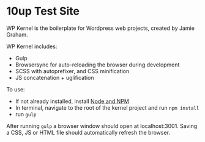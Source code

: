 # 10up Test Site 

WP Kernel is the boilerplate for Wordpress web projects, created by Jamie Graham. 

WP Kernel includes:
* Gulp
* Browsersync for auto-reloading the browser during development
* SCSS with autoprefixer, and CSS minification
* JS concatenation + uglification

To use:
* If not already installed, install [Node and NPM](https://nodejs.org/en/download/)
* In terminal, navigate to the root of the kernel project and run `npm install`
* run `gulp`

After running `gulp` a browser window should open at localhost:3001. Saving a CSS, JS or HTML file should automatically refresh the browser.